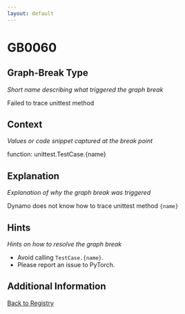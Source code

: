 ```yaml
---
layout: default
---
```

# GB0060

## Graph-Break Type
*Short name describing what triggered the graph break*

Failed to trace unittest method

## Context
*Values or code snippet captured at the break point*

function: unittest.TestCase.{name}

## Explanation
*Explanation of why the graph break was triggered*

Dynamo does not know how to trace unittest method `{name}` 

## Hints
*Hints on how to resolve the graph break*

- Avoid calling `TestCase.{name}`. 
- Please report an issue to PyTorch.


## Additional Information

<!-- ADDITIONAL INFORMATION START - Add custom information below this line -->

<!-- ADDITIONAL INFORMATION END -->

[Back to Registry](../index.html)
